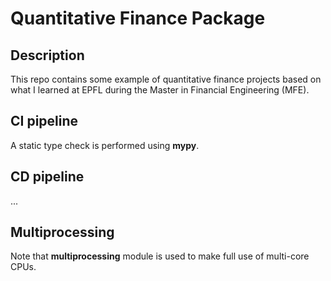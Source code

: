 # Quantitative Finance Package


## Description

This repo contains some example of quantitative finance projects based on what I learned at EPFL during the Master in Financial Engineering (MFE).


## CI pipeline

A static type check is performed using **mypy**.


## CD pipeline

...


## Multiprocessing

Note that **multiprocessing** module is used to make full use of multi-core CPUs.
